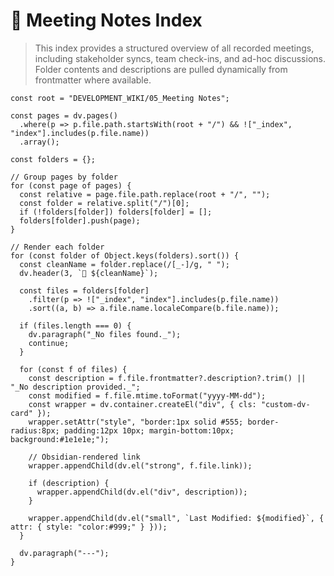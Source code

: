 # 📝 Meeting Notes Index

> This index provides a structured overview of all recorded meetings, including stakeholder syncs, team check-ins, and ad-hoc discussions. Folder contents and descriptions are pulled dynamically from frontmatter where available.

```dataviewjs
const root = "DEVELOPMENT_WIKI/05_Meeting Notes";

const pages = dv.pages()
  .where(p => p.file.path.startsWith(root + "/") && !["_index", "index"].includes(p.file.name))
  .array();

const folders = {};

// Group pages by folder
for (const page of pages) {
  const relative = page.file.path.replace(root + "/", "");
  const folder = relative.split("/")[0];
  if (!folders[folder]) folders[folder] = [];
  folders[folder].push(page);
}

// Render each folder
for (const folder of Object.keys(folders).sort()) {
  const cleanName = folder.replace(/[_-]/g, " ");
  dv.header(3, `📁 ${cleanName}`);

  const files = folders[folder]
    .filter(p => !["_index", "index"].includes(p.file.name))
    .sort((a, b) => a.file.name.localeCompare(b.file.name));

  if (files.length === 0) {
    dv.paragraph("_No files found._");
    continue;
  }

  for (const f of files) {
	const description = f.file.frontmatter?.description?.trim() || "_No description provided._";
    const modified = f.file.mtime.toFormat("yyyy-MM-dd");
    const wrapper = dv.container.createEl("div", { cls: "custom-dv-card" });
	wrapper.setAttr("style", "border:1px solid #555; border-radius:8px; padding:12px 10px; margin-bottom:10px; background:#1e1e1e;");

    // Obsidian-rendered link
    wrapper.appendChild(dv.el("strong", f.file.link));

    if (description) {
      wrapper.appendChild(dv.el("div", description));
    }

    wrapper.appendChild(dv.el("small", `Last Modified: ${modified}`, { attr: { style: "color:#999;" } }));
  }

  dv.paragraph("---");
}
```
